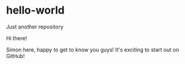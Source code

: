 # hello-world
Just another repository

Hi there!

Simon here, happy to get to know you guys! It's exciting to start out on GitHub!
